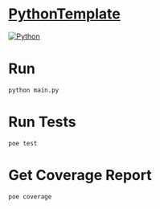 # [PythonTemplate]()
[![Python](https://img.shields.io/badge/Python-3.12+-blue.svg?style=plastic)](https://www.python.org)


# Run
```shell
python main.py
```

# Run Tests
```shell
poe test
```

# Get Coverage Report
```shell
poe coverage
```
